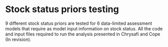# Stock status priors testing

9 different stock status priors are tested for 6 data-limited assessment models that require as model input information on stock status. All the code and input files required to run the analysis presented in Chrysafi and Cope (In revision).
